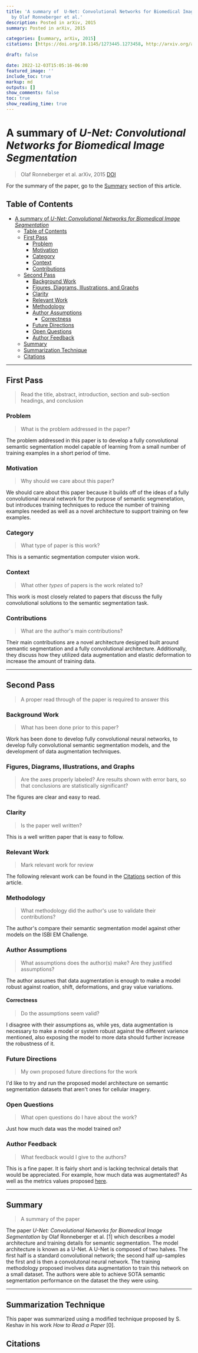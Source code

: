 ```yaml
---
title: 'A summary of  U-Net: Convolutional Networks for Biomedical Image Segmentation
  by Olaf Ronneberger et al.'
description: Posted in arXiv, 2015
summary: Posted in arXiv, 2015

categories: [summary, arXiv, 2015]
citations: [https://doi.org/10.1145/1273445.1273458, http://arxiv.org/abs/1505.04597]

draft: false

date: 2022-12-03T15:05:16-06:00
featured_image: ''
include_toc: true
markup: md
outputs: []
show_comments: false
toc: true
show_reading_time: true
---
```


# A summary of *U-Net: Convolutional Networks for Biomedical Image Segmentation*

> Olaf Ronneberger et al. arXiv, 2015 [DOI](http://arxiv.org/abs/1505.04597)

For the summary of the paper, go to the [Summary](#summary) section of this
article.

## Table of Contents

- [A summary of *U-Net: Convolutional Networks for Biomedical Image Segmentation*](#a-summary-of-u-net-convolutional-networks-for-biomedical-image-segmentation)
  - [Table of Contents](#table-of-contents)
  - [First Pass](#first-pass)
    - [Problem](#problem)
    - [Motivation](#motivation)
    - [Category](#category)
    - [Context](#context)
    - [Contributions](#contributions)
  - [Second Pass](#second-pass)
    - [Background Work](#background-work)
    - [Figures, Diagrams, Illustrations, and Graphs](#figures-diagrams-illustrations-and-graphs)
    - [Clarity](#clarity)
    - [Relevant Work](#relevant-work)
    - [Methodology](#methodology)
    - [Author Assumptions](#author-assumptions)
      - [Correctness](#correctness)
    - [Future Directions](#future-directions)
    - [Open Questions](#open-questions)
    - [Author Feedback](#author-feedback)
  - [Summary](#summary)
  - [Summarization Technique](#summarization-technique)
  - [Citations](#citations)

______________________________________________________________________

## First Pass

> Read the title, abstract, introduction, section and sub-section headings, and
> conclusion

### Problem

> What is the problem addressed in the paper?

The problem addressed in this paper is to develop a fully convolutional semantic
segmentation model capable of learning from a small number of training examples
in a short period of time.

### Motivation

> Why should we care about this paper?

We should care about this paper because it builds off of the ideas of a fully
convolutional neural network for the purpose of semantic segmenetation, but
introduces training techniques to reduce the number of training examples needed
as well as a novel architecture to support training on few examples.

### Category

> What type of paper is this work?

This is a semantic segmentation computer vision work.

### Context

> What other *types* of papers is the work related to?

This work is most closely related to papers that discuss the fully convolutional
solutions to the semantic segmentation task.

### Contributions

> What are the author's main contributions?

Their main contributions are a novel architecture designed built around semantic
segmentation and a fully convolutional architecture. Additionally, they discuss
how they utilized data augmentation and elastic deformation to increase the
amount of training data.

______________________________________________________________________

## Second Pass

> A proper read through of the paper is required to answer this

### Background Work

> What has been done prior to this paper?

Work has been done to develop fully convolutional neural networks, to develop
fully convolutional semantic segmentation models, and the development of data
augmentation techniques.

### Figures, Diagrams, Illustrations, and Graphs

> Are the axes properly labeled? Are results shown with error bars, so that
> conclusions are statistically significant?

The figures are clear and easy to read.

### Clarity

> Is the paper well written?

This is a well written paper that is easy to follow.

### Relevant Work

> Mark relevant work for review

The following relevant work can be found in the [Citations](#citations) section
of this article.

### Methodology

> What methodology did the author's use to validate their contributions?

The author's compare their semantic segmentation model against other models on
the ISBI EM Challenge.

### Author Assumptions

> What assumptions does the author(s) make? Are they justified assumptions?

The author assumes that data augmentation is enough to make a model robust
against roation, shift, deformations, and gray value variations.

#### Correctness

> Do the assumptions seem valid?

I disagree with their assumptions as, while yes, data augmentation is necessary
to make a model or system robust against the different varience mentioned, also
exposing the model to more data should further increase the robustness of it.

### Future Directions

> My own proposed future directions for the work

I'd like to try and run the proposed model architecture on semantic segmentation
datasets that aren't ones for cellular imagery.

### Open Questions

> What open questions do I have about the work?

Just how much data was the model trained on?

### Author Feedback

> What feedback would I give to the authors?

This is a fine paper. It is fairly short and is lacking technical details that
would be appreciated. For example, how much data was augmentated? As well as the
metrics values proposed
[here](fully-convolutional-networks-for-semantic-segmentation.md).

______________________________________________________________________

## Summary

> A summary of the paper

The paper *U-Net: Convolutional Networks for Biomedical Image Segmentation* by
Olaf Ronneberger et al. \[1\] which describes a model architecture and training
details for semantic segmentation. The model architecture is known as a U-Net. A
U-Net is composed of two halves. The first half is a standard convolutional
network; the second half up-samples the first and is then a convolutonal neural
network. The training methodology proposed involves data augmentation to train
this network on a small dataset. The authors were able to achieve SOTA semantic
segmentation performance on the dataset the they were using.

______________________________________________________________________

## Summarization Technique

This paper was summarized using a modified technique proposed by S. Keshav in
his work *How to Read a Paper* \[0\].

## Citations
